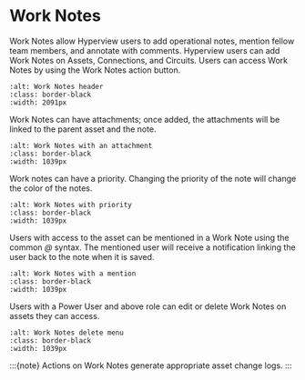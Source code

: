 # Work Notes

Work Notes allow Hyperview users to add operational notes, mention fellow team members, and annotate with comments. Hyperview users can add Work Notes on Assets, Connections, and Circuits. Users can access Work Notes by using the Work Notes action button.

```{image} ./media/worknotes-header.png
:alt: Work Notes header
:class: border-black
:width: 2091px
```

Work Notes can have attachments; once added, the attachments will be linked to the parent asset and the note.

```{image} ./media/worknotes-with-attachment.png
:alt: Work Notes with an attachment
:class: border-black
:width: 1039px
```

Work notes can have a priority. Changing the priority of the note will change the color of the notes.

```{image} ./media/worknotes-with-priority.png
:alt: Work Notes with priority
:class: border-black
:width: 1039px
```

Users with access to the asset can be mentioned in a Work Note using the common *@* syntax. The mentioned user will receive a notification linking the user back to the note when it is saved.

```{image} ./media/worknotes-with-mention.png
:alt: Work Notes with a mention
:class: border-black
:width: 1039px
```

Users with a Power User and above role can edit or delete Work Notes on assets they can access.

```{image} ./media/worknotes-with-delete-menu.png
:alt: Work Notes delete menu
:class: border-black
:width: 1039px
```

:::{note}
Actions on Work Notes generate appropriate asset change logs.
:::
